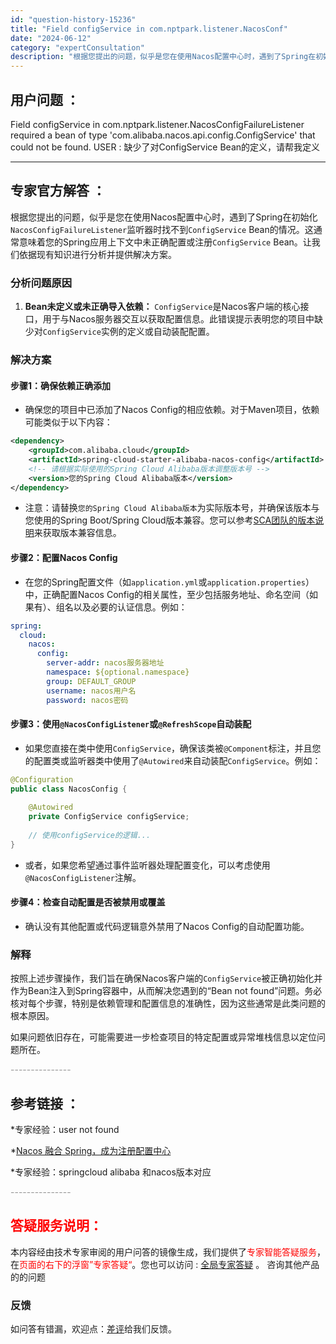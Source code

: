 ```yaml
---
id: "question-history-15236"
title: "Field configService in com.nptpark.listener.NacosConf"
date: "2024-06-12"
category: "expertConsultation"
description: "根据您提出的问题，似乎是您在使用Nacos配置中心时，遇到了Spring在初始化`NacosConfigFailureListener`监听器时找不到`ConfigService` Bean的情况。这通常意味着您的Spring应用上下文中未正确配置或注册`ConfigService` Bean。让我"
---
```


## 用户问题 ： 
 Field configService in com.nptpark.listener.NacosConfigFailureListener required a bean of type 'com.alibaba.nacos.api.config.ConfigService' that could not be found. USER : 缺少了对ConfigService Bean的定义，请帮我定义  

---------------
## 专家官方解答 ：

根据您提出的问题，似乎是您在使用Nacos配置中心时，遇到了Spring在初始化`NacosConfigFailureListener`监听器时找不到`ConfigService` Bean的情况。这通常意味着您的Spring应用上下文中未正确配置或注册`ConfigService` Bean。让我们依据现有知识进行分析并提供解决方案。

### 分析问题原因

1. **Bean未定义或未正确导入依赖：** `ConfigService`是Nacos客户端的核心接口，用于与Nacos服务器交互以获取配置信息。此错误提示表明您的项目中缺少对`ConfigService`实例的定义或自动装配配置。

### 解决方案

#### 步骤1：确保依赖正确添加
- 确保您的项目中已添加了Nacos Config的相应依赖。对于Maven项目，依赖可能类似于以下内容：
```xml
<dependency>
    <groupId>com.alibaba.cloud</groupId>
    <artifactId>spring-cloud-starter-alibaba-nacos-config</artifactId>
    <!-- 请根据实际使用的Spring Cloud Alibaba版本调整版本号 -->
    <version>您的Spring Cloud Alibaba版本</version>
</dependency>
```
- 注意：请替换`您的Spring Cloud Alibaba版本`为实际版本号，并确保该版本与您使用的Spring Boot/Spring Cloud版本兼容。您可以参考[SCA团队的版本说明](https://sca.aliyun.com/docs/2023/overview/version-explain/?spm=5176.29160081.0.0.74805a752XWBvK)来获取版本兼容信息。

#### 步骤2：配置Nacos Config
- 在您的Spring配置文件（如`application.yml`或`application.properties`）中，正确配置Nacos Config的相关属性，至少包括服务地址、命名空间（如果有）、组名以及必要的认证信息。例如：
```yaml
spring:
  cloud:
    nacos:
      config:
        server-addr: nacos服务器地址
        namespace: ${optional.namespace}
        group: DEFAULT_GROUP
        username: nacos用户名
        password: nacos密码
```

#### 步骤3：使用`@NacosConfigListener`或`@RefreshScope`自动装配
- 如果您直接在类中使用`ConfigService`，确保该类被`@Component`标注，并且您的配置类或监听器类中使用了`@Autowired`来自动装配`ConfigService`。例如：
```java
@Configuration
public class NacosConfig {
    
    @Autowired
    private ConfigService configService;
    
    // 使用configService的逻辑...
}
```
- 或者，如果您希望通过事件监听器处理配置变化，可以考虑使用`@NacosConfigListener`注解。

#### 步骤4：检查自动配置是否被禁用或覆盖
- 确认没有其他配置或代码逻辑意外禁用了Nacos Config的自动配置功能。

### 解释
按照上述步骤操作，我们旨在确保Nacos客户端的`ConfigService`被正确初始化并作为Bean注入到Spring容器中，从而解决您遇到的“Bean not found”问题。务必核对每个步骤，特别是依赖管理和配置信息的准确性，因为这些通常是此类问题的根本原因。

如果问题依旧存在，可能需要进一步检查项目的特定配置或异常堆栈信息以定位问题所在。


<font color="#949494">---------------</font> 


## 参考链接 ：

*专家经验：user not found 
 
 *[Nacos 融合 Spring，成为注册配置中心](https://nacos.io/docs/latest/ecology/use-nacos-with-spring)
 
 *专家经验：springcloud alibaba 和nacos版本对应 


 <font color="#949494">---------------</font> 
 


## <font color="#FF0000">答疑服务说明：</font> 

本内容经由技术专家审阅的用户问答的镜像生成，我们提供了<font color="#FF0000">专家智能答疑服务</font>，在<font color="#FF0000">页面的右下的浮窗”专家答疑“</font>。您也可以访问 : [全局专家答疑](https://answer.opensource.alibaba.com/docs/intro) 。 咨询其他产品的的问题

### 反馈
如问答有错漏，欢迎点：[差评](https://ai.nacos.io/user/feedbackByEnhancerGradePOJOID?enhancerGradePOJOId=15259)给我们反馈。
